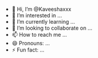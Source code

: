 - 👋 Hi, I’m @Kaveeshaxxx
- 👀 I’m interested in ...
- 🌱 I’m currently learning ...
- 💞️ I’m looking to collaborate on ...
- 📫 How to reach me ...
- 😄 Pronouns: ...
- ⚡ Fun fact: ...

<!---
Kaveeshaxxx/Kaveeshaxxx is a ✨ special ✨ repository because its `kaveesha.Dilshan` (this file) appears on your GitHub profile.
You can click the Preview link to take a look at your changes.
--->
